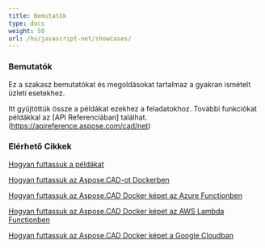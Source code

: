 ```yaml
---
title: Bemutatók
type: docs
weight: 50
url: /hu/javascript-net/showcases/
---
```


### **Bemutatók**
Ez a szakasz bemutatókat és megoldásokat tartalmaz a gyakran ismételt üzleti esetekhez.

Itt gyűjtöttük össze a példákat ezekhez a feladatokhoz. További funkciókat példákkal az [API Referenciában] találhat. (https://apireference.aspose.com/cad/net)
### **Elérhető Cikkek**

[Hogyan futtassuk a példákat](/hu/cad/net/how-to-run-the-examples/)

[Hogyan futtassuk az Aspose.CAD-ot Dockerben](/hu/cad/net/how-to-run-aspose-cad-in-docker/)

[Hogyan futtassuk az Aspose.CAD Docker képet az Azure Functionben](/hu/cad/net/how-to-run-aspose-cad-docker-image-in-azure-function/) 

[Hogyan futtassuk az Aspose.CAD Docker képet az AWS Lambda Functionben](/hu/cad/net/how-to-run-aspose-cad-docker-image-in-aws-lambda-function/)

[Hogyan futtassuk az Aspose.CAD Docker képet a Google Cloudban](/hu/cad/net/how-to-run-aspose-cad-docker-image-in-google-cloud/)
